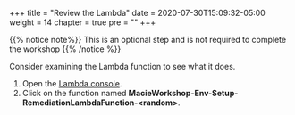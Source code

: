 +++
title = "Review the Lambda"
date = 2020-07-30T15:09:32-05:00
weight = 14
chapter = true
pre = "<b></b>"
+++

{{% notice note%}}
This is an optional step and is not required to complete the workshop
{{% /notice %}}

Consider examining the Lambda function to see what it does.  

1. Open the [Lambda console](https://console.aws.amazon.com/lambda/home).  
2. Click  on the function named **MacieWorkshop-Env-Setup-RemediationLambdaFunction-\<random\>**.